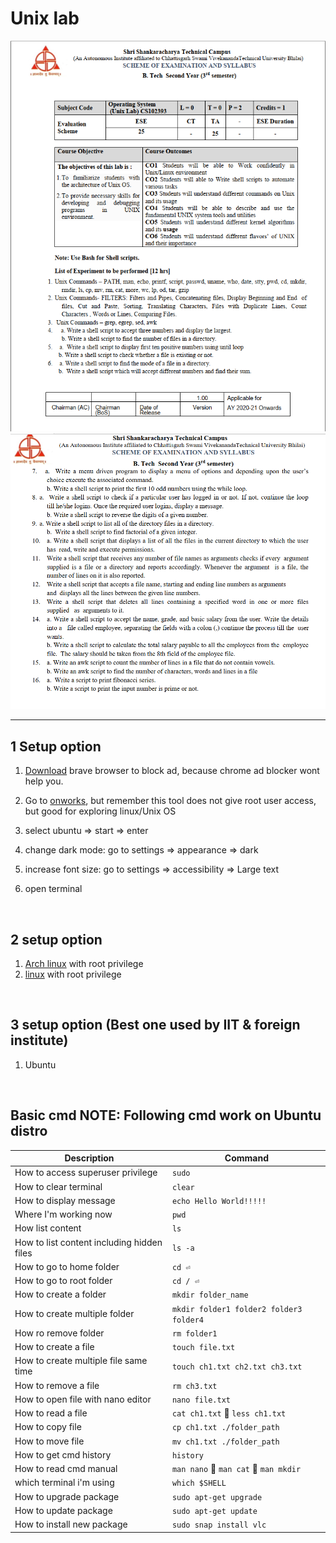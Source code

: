 # Unix lab

<img src="notes/1.png">
<img src="notes/2.png">

---

## 1 Setup option

1. [Download](https://brave.com/?mtm_source=www.google.com&mtm_medium=cpc&mtm_campaign=brand&mtm_content=all&ref=UJW151&gclid=Cj0KCQjwhL6pBhDjARIsAGx8D59HcSPazIM1gRmaHIw1PdyUDcd2nndXJrYnoeXyMgb_nYWWfbaBvuYaAuE7EALw_wcB) brave browser to block ad, because chrome ad blocker wont help you.

1. Go to [onworks](https://www.onworks.net/), but remember this tool does not give root user access, but good for exploring linux/Unix OS

1. select ubuntu => start => enter

1. change dark mode: go to settings => appearance => dark

1. increase font size: go to settings => accessibility => Large text

1. open terminal

<br>

## 2 setup option

1. [Arch linux](https://copy.sh/v86/?profile=archlinux) with root privilege
1. [linux](https://acceleratron.in/vm-linux-terminal) with root privilege

<br>

## 3 setup option (Best one used by IIT & foreign institute)

1. Ubuntu

<br>

## Basic cmd NOTE: Following cmd work on Ubuntu distro

| Description                                | Command                                 |
| ------------------------------------------ | --------------------------------------- |
| How to access superuser privilege          | `sudo`                                  |
| How to clear terminal                      | `clear`                                 |
| How to display message                     | `echo Hello World!!!!!`                 |
| Where I'm working now                      | `pwd`                                   |
| How list content                           | `ls`                                    |
| How to list content including hidden files | `ls -a`                                 |
| How to go to home folder                   | `cd ⏎ `                                 |
| How to go to root folder                   | `cd / ⏎`                                |
| How to create a folder                     | `mkdir folder_name`                     |
| How to create multiple folder              | `mkdir folder1 folder2 folder3 folder4` |
| How ro remove folder                       | `rm folder1`                            |
| How to create a file                       | `touch file.txt`                        |
| How to create multiple file same time      | `touch ch1.txt ch2.txt ch3.txt`         |
| How to remove a file                       | `rm ch3.txt `                           |
| How to open file with nano editor          | `nano file.txt `                        |
| How to read a file                         | `cat ch1.txt` 🧱 `less ch1.txt`         |
| How to copy file                           | `cp ch1.txt ./folder_path`              |
| How to move file                           | `mv ch1.txt ./folder_path`              |
| How to get cmd history                     | `history`                               |
| How to read cmd manual                     | `man nano` 🧱 `man cat` 🧱 `man mkdir`  |
| which terminal i'm using                   | `which $SHELL`                          |
| How to upgrade package                     | `sudo apt-get upgrade`                  |
| How to update package                      | `sudo apt-get update`                   |
| How to install new package                 | `sudo snap install vlc`                 |
